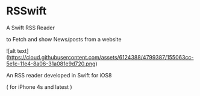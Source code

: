 RSSwift
=======



A Swift RSS Reader

 to Fetch and show News/posts from a website
 
![alt text] (https://cloud.githubusercontent.com/assets/6124388/4799387/155063cc-5e1c-11e4-8a06-31a081e9d720.png)



An RSS reader developed in Swift for iOS8
 
( for iPhone 4s and latest )
